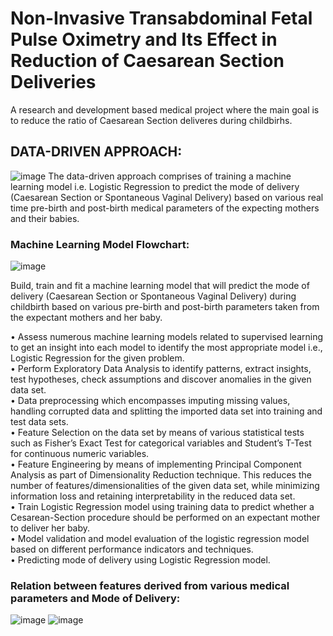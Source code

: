# Non-Invasive Transabdominal Fetal Pulse Oximetry and Its Effect in Reduction of Caesarean Section Deliveries 
A research and development based medical project where the main goal is to reduce the ratio of Caesarean Section deliveres during childbirhs.

## DATA-DRIVEN APPROACH:

![image](https://user-images.githubusercontent.com/97184600/191071076-a7055e01-d74e-40ca-b3a1-ecc5093738ba.png)
The data-driven approach comprises of training a machine learning model i.e. Logistic Regression to predict the mode of delivery (Caesarean Section or Spontaneous Vaginal Delivery) based on various real time pre-birth and post-birth medical parameters of the expecting mothers and their babies.


### Machine Learning Model Flowchart:
![image](https://user-images.githubusercontent.com/97184600/191071184-8b2c790e-986c-43b7-b76e-289bcc6bd219.png)

Build, train and fit a machine learning model that will predict the mode of delivery (Caesarean Section or Spontaneous Vaginal Delivery) during childbirth based on various pre-birth and post-birth parameters taken from the expectant mothers and her baby.

• Assess numerous machine learning models related to supervised learning to get an insight into each model to identify the most appropriate model i.e., Logistic Regression for the given problem. <br />
• Perform Exploratory Data Analysis to identify patterns, extract insights, test hypotheses, check assumptions and discover anomalies in the given data set. <br />
• Data preprocessing which encompasses imputing missing values, handling corrupted data and splitting the imported data set into training and test data sets. <br />
• Feature Selection on the data set by means of various statistical tests such as Fisher’s Exact Test for categorical variables and Student’s T-Test for continuous numeric variables. <br />
• Feature Engineering by means of implementing Principal Component Analysis as part of Dimensionality Reduction technique. This reduces the number of features/dimensionalities of the given data set, while minimizing information loss and retaining interpretability in the reduced data set. <br />
• Train Logistic Regression model using training data to predict whether a Cesarean-Section procedure should be performed on an expectant mother to deliver her baby. <br />
• Model validation and model evaluation of the logistic regression model based on different performance indicators and techniques. <br />
• Predicting mode of delivery using Logistic Regression model.<br />

### Relation between features derived from various medical parameters and Mode of Delivery:
![image](https://user-images.githubusercontent.com/97184600/194116107-4b434a3f-1cd8-4d13-a350-fe61983e7fcb.png)
![image](https://user-images.githubusercontent.com/97184600/194116241-c22c3ecf-82d4-4e0c-87ad-1db4a6561662.png)


